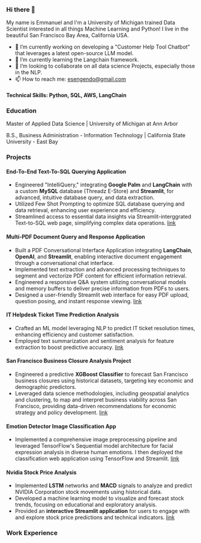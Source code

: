 ### Hi there 👋

My name is Emmanuel and I'm a University of Michigan trained Data Scientist interested in all things Machine Learning and Python!  I live in the beautiful San Francisco Bay Area, California USA.

- 🔭 I’m currently working on developing a "Customer Help Tool Chatbot" that leverages a latest open-source LLM model.
- 🌱 I’m currently learning the Langchain framework.
- 👯 I’m looking to collaborate on all data science Projects, especially those in the NLP.
- 📫 How to reach me: esengendo@gmail.com
  
#### Technical Skills: Python, SQL, AWS, LangChain

### Education

Master of Applied Data Science | University of Michigan at Ann Arbor

B.S., Business Administration - Information Technology | California State University - East Bay

### Projects

#### End-To-End Text-To-SQL Querying Application

- Engineered "IntelliQuery," integrating **Google Palm** and **LangChain** with a custom **MySQL** database (Threadz E-Store) and **Streamlit**, for advanced, intuitive database query, and data extraction.
- Utilized Few Shot Prompting to optimize SQL database querying and data retrieval, enhancing user experience and efficiency.
- Streamlined access to essential data insights via Streamlit-interggrated Text-to-SQL web page, simplifying complex data operations.
[link](https://github.com/esengendo/E2E-Retail-Project)


#### Multi-PDF Document Query and Response Application

- Built a PDF Conversational Interface Application integrating **LangChain**, **OpenAI**, and **Streamlit**, enabling interactive document engagement through a conversational chat interface.
- Implemented text extraction and advanced processing techniques to segment and vectorize PDF content for efficient information retrieval.
- Engineered a responsive Q&A system utilizing conversational models and memory buffers to deliver precise information from PDFs to users.
- Designed a user-friendly Streamlit web interface for easy PDF upload, question posing, and instant response viewing.
[link](https://github.com/esengendo/PDFConversation)


#### IT Helpdesk Ticket Time Prediction Analysis

- Crafted an ML model leveraging NLP to predict IT ticket resolution times, enhancing efficiency and customer satisfaction.
- Employed text summarization and sentiment analysis for feature extraction to boost predictive accuracy.
[link](https://github.com/esengendo/ticketanalysis)

#### San Francisco Business Closure Analysis Project

- Engineered a predictive **XGBoost Classifier** to forecast San Francisco business closures using historical datasets, targeting key economic and demographic predictors.
- Leveraged data science methodologies, including geospatial analytics and clustering, to map and interpret business viability across San Francisco, providing data-driven recommendations for economic strategy and policy development.
[link](https://github.com/esengendo/SanFranBusinesses)

#### Emotion Detector Image Classification App

- Implemented a comprehensive image preprocessing pipeline and leveraged TensorFlow's Sequential model architecture for facial expression analysis in diverse human emotions.  I then deployed the classification web application using TensorFlow and Streamlit.
[link](https://github.com/esengendo/ImageClassification)

#### Nvidia Stock Price Analysis

- Implemented **LSTM** networks and **MACD** signals to analyze and predict NVIDIA Corporation stock movements using historical data.
- Developed a machine learning model to visualize and forecast stock trends, focusing on educational and exploratory analysis.
- Provided an **interactive Streamlit application** for users to engage with and explore stock price predictions and technical indicators.
[link](https://github.com/esengendo/stockpredmacd)

### Work Experience







<!--
**esengendo/esengendo** is a ✨ _special_ ✨ repository because its `README.md` (this file) appears on your GitHub profile.

Here are some ideas to get you started:

- 🔭 I’m currently working on ...
- 🌱 I’m currently learning ...
- 👯 I’m looking to collaborate on ...
- 🤔 I’m looking for help with ...
- 💬 Ask me about ...
- 📫 How to reach me: ...
- 😄 Pronouns: ...
- ⚡ Fun fact: ...
-->
